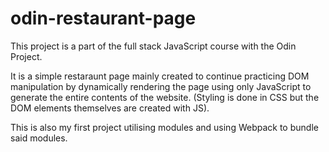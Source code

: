 # odin-restaurant-page

This project is a part of the full stack JavaScript course with the Odin Project.  

It is a simple restaraunt page mainly created to continue practicing DOM manipulation by dynamically rendering the page using only JavaScript to generate the entire contents of the website. (Styling is done in CSS but the DOM elements themselves are created with JS).  

This is also my first project utilising modules and using Webpack to bundle said modules.
